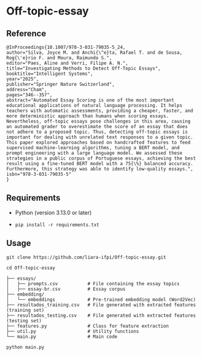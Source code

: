 # Off-topic-essay

## Reference

```
@InProceedings{10.1007/978-3-031-79035-5_24,
author="Silva, Joyce M. and Anchi{\^e}ta, Rafael T. and de Sousa, Rog{\'e}rio F. and Moura, Raimundo S.",
editor="Paes, Aline and Verri, Filipe A. N.",
title="Investigating Methods to Detect Off-Topic Essays",
booktitle="Intelligent Systems",
year="2025",
publisher="Springer Nature Switzerland",
address="Cham",
pages="346--357",
abstract="Automated Essay Scoring is one of the most important educational applications of natural language processing. It helps teachers with automatic assessments, providing a cheaper, faster, and more deterministic approach than humans when scoring essays. Nevertheless, off-topic essays pose challenges in this area, causing an automated grader to overestimate the score of an essay that does not adhere to a proposed topic. Thus, detecting off-topic essays is important for dealing with unrelated text responses to a given topic. This paper explored approaches based on handcrafted features to feed supervised machine-learning algorithms, tuning a BERT model, and prompt engineering with a large language model. We assessed these strategies in a public corpus of Portuguese essays, achieving the best result using a fine-tuned BERT model with a 75{\%} balanced accuracy. Furthermore, this strategy was able to identify low-quality essays.",
isbn="978-3-031-79035-5"
}
```

## Requirements

* Python (version 3.13.0 or later)
* ```
  pip install -r requirements.txt
  ```

## Usage

```
git clone https://github.com/liara-ifpi/Off-topic-essay.git
```

```
cd Off-topic-essay
```

```
├── essays/
│   ├── prompts.csv           # File containing the essay topics
│   ├── essay-br.csv          # Essay corpus
├── embedding/
│   └── embeddings            # Pre-trained embedding model (Word2Vec)
├── resultados_training.csv   # File generated with extracted features (training set)
├── resultados_testing.csv    # File generated with extracted features (testing set)
├── features.py               # Class for feature extraction
├── util.py                   # Utility functions
└── main.py                   # Main code
```

```
python main.py
```

